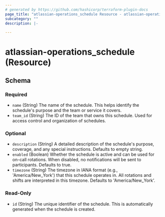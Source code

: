 ```yaml
---
# generated by https://github.com/hashicorp/terraform-plugin-docs
page_title: "atlassian-operations_schedule Resource - atlassian-operations"
subcategory: ""
description: |-
  
---
```


# atlassian-operations_schedule (Resource)





<!-- schema generated by tfplugindocs -->
## Schema

### Required

- `name` (String) The name of the schedule. This helps identify the schedule's purpose and the team or service it covers.
- `team_id` (String) The ID of the team that owns this schedule. Used for access control and organization of schedules.

### Optional

- `description` (String) A detailed description of the schedule's purpose, coverage, and any special instructions. Defaults to empty string.
- `enabled` (Boolean) Whether the schedule is active and can be used for on-call rotations. When disabled, no notifications will be sent to participants. Defaults to true.
- `timezone` (String) The timezone in IANA format (e.g., 'America/New_York') that this schedule operates in. All rotations and shifts are interpreted in this timezone. Defaults to 'America/New_York'.

### Read-Only

- `id` (String) The unique identifier of the schedule. This is automatically generated when the schedule is created.
